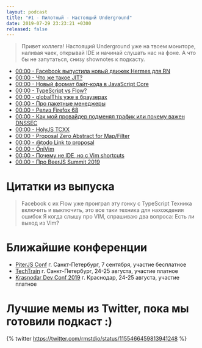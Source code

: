 ```yaml
---
layout: podcast
title: "#1 - Пилотный - Настоящий Underground"
date: 2019-07-29 23:23:21 +0300
released: false
---
```


> Привет коллега! Настоящий Underground уже на твоем мониторе, наливая чаек, открывай IDE и начинай слушать нас на фоне. А что бы не запутаться, снизу shownotes к подкасту.

- [00:00 - Facebook выпустила новый движек Hermes для RN](#)
- [00:00 - Что же такое JIT?](#)
- [00:00 - Новый формат байт-кода в JavaScript Core](#)
- [00:00 - TypeScript vs Flow?](#)
- [00:00 - globalThis уже в браузерах](#)
- [00:00 - Про пакетные менеджеры](#)
- [00:00 - Релиз Firefox 68](#)
- [00:00 - Как мой провайдер подменял трафик или почему важен DNSSEC](#)
- [00:00 - HolyJS TCXX](#)
- [00:00 - Proposal Zero Abstract for Map/Filter](#)
- [00:00 - @todo Link to proposal](#)
- [00:00 - OniVim](#)
- [00:00 - Почему не IDE, но с Vim shortcuts](#)
- [00:00 - Про BeerJS Summit 2019](#)

# Цитатки из выпуска

> Facebook с их Flow уже проиграл эту гонку с TypeScript
> Техника включить и выключить, это все таки техника для нахождения ошибок
> Я когда слышу про VIM, спрашиваю два вопроса: Есть ли выход из Vim?

# Ближайшие конференции

- [PiterJS Conf](https://techtrain.ru/) г. Санкт-Петербург, 7 сентября, участие бесплатное
- [TechTrain](https://techtrain.ru/) г. Санкт-Петербург, 24-25 августа, участие платное
- [Krasnodar Dev Conf 2019](https://krd.dev/events/14) г. Краснодар, 24-25 августа, участие платное

# Лучшие мемы из Twitter, пока мы готовили подкаст :)

{% twitter https://twitter.com/rmstdio/status/1155466459813941248 %}

